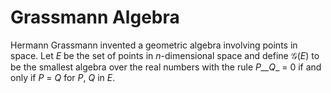﻿# Grassmann Algebra

Hermann Grassmann invented a geometric algebra involving points in space.
Let _E_ be the set of points in _n_-dimensional space and define
𝒢(_E_) to be the smallest algebra over the real numbers with the
rule _P__Q__ = 0 if and only if _P_ = _Q_ for _P_, _Q_ in _E_.